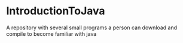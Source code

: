 # IntroductionToJava
A repository with several small programs a person can download and compile to become familiar with java
